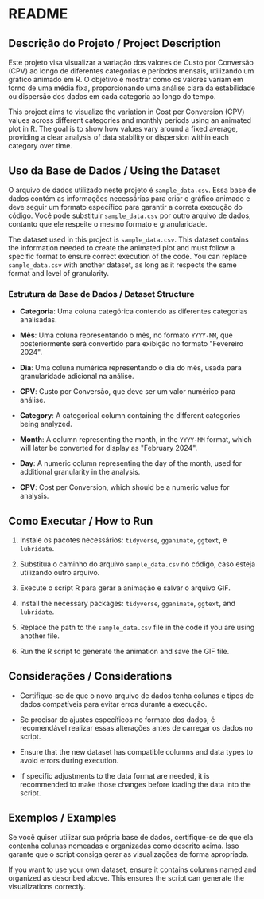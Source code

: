 # README

## Descrição do Projeto / Project Description

Este projeto visa visualizar a variação dos valores de Custo por Conversão (CPV) ao longo de diferentes categorias e períodos mensais, utilizando um gráfico animado em R. O objetivo é mostrar como os valores variam em torno de uma média fixa, proporcionando uma análise clara da estabilidade ou dispersão dos dados em cada categoria ao longo do tempo.

This project aims to visualize the variation in Cost per Conversion (CPV) values across different categories and monthly periods using an animated plot in R. The goal is to show how values vary around a fixed average, providing a clear analysis of data stability or dispersion within each category over time.

## Uso da Base de Dados / Using the Dataset

O arquivo de dados utilizado neste projeto é `sample_data.csv`. Essa base de dados contém as informações necessárias para criar o gráfico animado e deve seguir um formato específico para garantir a correta execução do código. Você pode substituir `sample_data.csv` por outro arquivo de dados, contanto que ele respeite o mesmo formato e granularidade.

The dataset used in this project is `sample_data.csv`. This dataset contains the information needed to create the animated plot and must follow a specific format to ensure correct execution of the code. You can replace `sample_data.csv` with another dataset, as long as it respects the same format and level of granularity.

### Estrutura da Base de Dados / Dataset Structure

- **Categoria**: Uma coluna categórica contendo as diferentes categorias analisadas.
- **Mês**: Uma coluna representando o mês, no formato `YYYY-MM`, que posteriormente será convertido para exibição no formato "Fevereiro 2024".
- **Dia**: Uma coluna numérica representando o dia do mês, usada para granularidade adicional na análise.
- **CPV**: Custo por Conversão, que deve ser um valor numérico para análise.

- **Category**: A categorical column containing the different categories being analyzed.
- **Month**: A column representing the month, in the `YYYY-MM` format, which will later be converted for display as "February 2024".
- **Day**: A numeric column representing the day of the month, used for additional granularity in the analysis.
- **CPV**: Cost per Conversion, which should be a numeric value for analysis.

## Como Executar / How to Run

1. Instale os pacotes necessários: `tidyverse`, `gganimate`, `ggtext`, e `lubridate`.
2. Substitua o caminho do arquivo `sample_data.csv` no código, caso esteja utilizando outro arquivo.
3. Execute o script R para gerar a animação e salvar o arquivo GIF.

1. Install the necessary packages: `tidyverse`, `gganimate`, `ggtext`, and `lubridate`.
2. Replace the path to the `sample_data.csv` file in the code if you are using another file.
3. Run the R script to generate the animation and save the GIF file.

## Considerações / Considerations

- Certifique-se de que o novo arquivo de dados tenha colunas e tipos de dados compatíveis para evitar erros durante a execução.
- Se precisar de ajustes específicos no formato dos dados, é recomendável realizar essas alterações antes de carregar os dados no script.

- Ensure that the new dataset has compatible columns and data types to avoid errors during execution.
- If specific adjustments to the data format are needed, it is recommended to make those changes before loading the data into the script.

## Exemplos / Examples

Se você quiser utilizar sua própria base de dados, certifique-se de que ela contenha colunas nomeadas e organizadas como descrito acima. Isso garante que o script consiga gerar as visualizações de forma apropriada.

If you want to use your own dataset, ensure it contains columns named and organized as described above. This ensures the script can generate the visualizations correctly.




